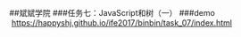 ##斌斌学院
###任务七：JavaScript和树（一）
###demo  https://happyshj.github.io/ife2017/binbin/task_07/index.html
